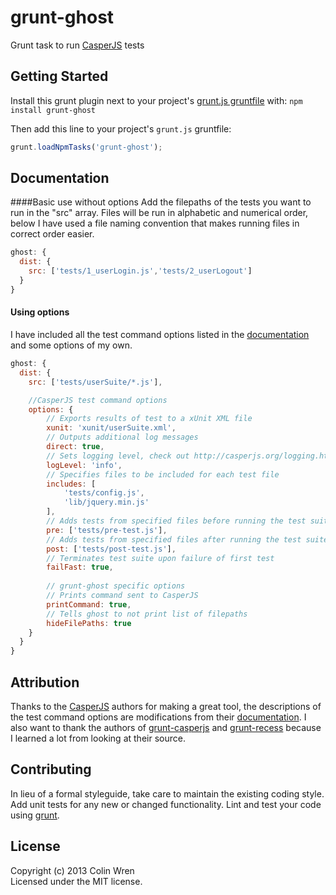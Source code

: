 # grunt-ghost

Grunt task to run [CasperJS](http://casperjs.org/) tests

## Getting Started
Install this grunt plugin next to your project's [grunt.js gruntfile][getting_started] with: `npm install grunt-ghost`

Then add this line to your project's `grunt.js` gruntfile:

```javascript
grunt.loadNpmTasks('grunt-ghost');
```

[grunt]: http://gruntjs.com/
[getting_started]: https://github.com/gruntjs/grunt/blob/master/docs/getting_started.md

## Documentation
####Basic use without options
Add the filepaths of the tests you want to run in the "src" array. Files will be run in alphabetic and numerical order, below I have used a file naming convention that makes running files in correct order easier.
```javascript
ghost: {
  dist: {
    src: ['tests/1_userLogin.js','tests/2_userLogout']
  }
}
```
#### Using options
I have included all the test command options listed in the [documentation]( http://casperjs.org/testing.html#casper-test-command) and some options of my own.
```javascript
ghost: {
  dist: {
    src: ['tests/userSuite/*.js'],

    //CasperJS test command options
    options: {
        // Exports results of test to a xUnit XML file
        xunit: 'xunit/userSuite.xml',
        // Outputs additional log messages
        direct: true,
        // Sets logging level, check out http://casperjs.org/logging.html
        logLevel: 'info',
        // Specifies files to be included for each test file
        includes: [
            'tests/config.js',
            'lib/jquery.min.js'
        ],
        // Adds tests from specified files before running the test suite
        pre: ['tests/pre-test.js'],
        // Adds tests from specified files after running the test suite
        post: ['tests/post-test.js'],
        // Terminates test suite upon failure of first test
        failFast: true,
        
        // grunt-ghost specific options
        // Prints command sent to CasperJS
        printCommand: true,
        // Tells ghost to not print list of filepaths
        hideFilePaths: true
    }
  }
}
```
## Attribution

Thanks to the [CasperJS](http://casperjs.org) authors for making a great tool, the descriptions of the test command options are modifications from their [documentation]( http://casperjs.org/testing.html#casper-test-command). I also want to thank the authors of [grunt-casperjs](https://github.com/ronaldlokers/grunt-casperjs) and [grunt-recess](https://github.com/sindresorhus/grunt-recess) because I learned a lot from looking at their source.

## Contributing
In lieu of a formal styleguide, take care to maintain the existing coding style. Add unit tests for any new or changed functionality. Lint and test your code using [grunt][grunt].

## License
Copyright (c) 2013 Colin Wren  
Licensed under the MIT license.
